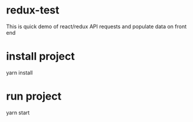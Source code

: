 # redux-test
This is quick demo of react/redux API requests and populate data on front end

# install project
yarn install

# run project
yarn start
